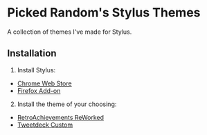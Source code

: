 # Picked Random's Stylus Themes
A collection of themes I've made for Stylus.

## Installation
1. Install Stylus:
  - [Chrome Web Store](https://chrome.google.com/webstore/detail/stylus/clngdbkpkpeebahjckkjfobafhncgmne?hl=en)
  - [Firefox Add-on](https://addons.mozilla.org/en-US/firefox/addon/styl-us/)
2. Install the theme of your choosing:
  - [RetroAchievements ReWorked](https://raw.githubusercontent.com/Picked-Random/test/master/RetroAchievementsTheme.user.css)
  - [Tweetdeck Custom](https://raw.githubusercontent.com/Picked-Random/Picked-Random-Stylus-Themes/master/TweetdeckCustom.user.css)
